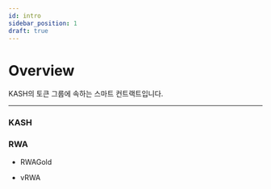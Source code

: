 ```yaml
---
id: intro
sidebar_position: 1
draft: true
---
```


# Overview

KASH의 토큰 그룹에 속하는 스마트 컨트랙트입니다.

---

### KASH


### RWA

+ RWAGold

+ vRWA
